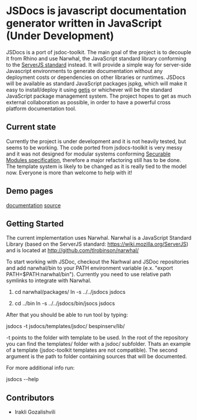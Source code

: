 JSDocs is javascript documentation generator written in JavaScript (Under Development)
==================================================

JSDocs is a port of jsdoc-toolkit. The main goal of the project is to decouple it from Rhino and use Narwhal, the JavaScript standard library conforming to the [ServerJS standard](https://wiki.mozilla.org/ServerJS) instead. It will provide a simple way for server-side Javascript environments to generate documentation without any deployment costs or dependencies on other libraries or runtimes. JSDocs will be available as standard JavaScript packages jspkg, which will make it easy to install/deploy it using [getjs](http://github.com/dangoor/getjs) or whichever will be the standard JavaScript package management system. The project hopes to get as much external collaboration as possible, in order to have a powerful cross platform documentation tool. 

Current state
---------------- 

Currently the project is under development and it is not heavily tested, but seems to be working. The code ported from jsdocs-toolkit is very messy and it was not designed for modular systems conforming [Securable Modules specification](https://wiki.mozilla.org/ServerJS/Modules/SecurableModules), therefore a major refactoring still has to be done. The template system is likely to be changed as it is really tied to the model now. Everyone is more than welcome to help with it!

Demo pages
-----------------
[documentation](http://gozala.github.com/bespinserv/docs/bespinserv+lib+bespinserv+model.js@User.html)
[source](http://gozala.github.com/bespinserv/docs/bespinserv+lib+bespinserv+model.js.html#line-186)


Getting Started
---------------

The current implementation uses Narwhal. Narwhal is a JavaScript Standard Library (based on the ServerJS standard: https://wiki.mozilla.org/ServerJS) and is located at http://github.com/tlrobinson/narwhal/

To start working with JSDoc, checkout the Narhwal and JSDoc repositories and add narwhal/bin to your PATH environment variable (e.x. "export PATH=$PATH:narwhal/bin"). Currently you need to use relative path symlinks to integrate with Narwhal.

1. cd narwhal/packages/ 
   ln -s ../../jsdocs jsdocs 

2. cd ../bin
   ln -s ../../jsdocs/bin/jsocs jsdocs

After that you should be able to run tool by typing:

  jsdocs -t jsdocs/templates/jsdoc/ bespinserv/lib/

-t points to the folder with template to be used. In the root of the repository you can find the templates/ folder with a jsdoc/ subfolder. Thats an example of a template (jsdoc-toolkit templates are not compatible).
The second argument is the path to folder containing sources that will be documented. 

For more additional info run:

  jsdocs --help

Contributors
------------

* Irakli Gozalishvili

